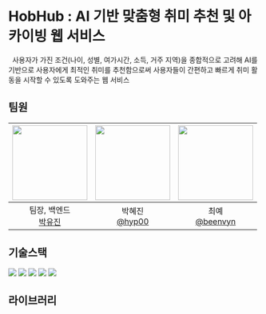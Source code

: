 
 <h1>HobHub : AI 기반 맞춤형 취미 추천 및 아카이빙 웹 서비스</h1> 
 사용자가 가진 조건(나이, 성별, 여가시간, 소득, 거주 지역)을 종합적으로 고려해 AI를 기반으로 사용자에게 최적인 취미를 추천함으로써 사용자들이 간편하고 빠르게 취미 활동을 시작할 수 있도록 도와주는 웹 서비스

## 팀원
|<img src="https://avatars.githubusercontent.com/u/108976815?v=4" width="150" height="150"/>|<img src="https://avatars.githubusercontent.com/u/104544503?v=4" width="150" height="150"/>|<img src="https://avatars.githubusercontent.com/u/109021332?v=4" width="150" height="150"/>|
|:-:|:-:|:-:|
|팀장, 백엔드<br/>[박유진](https://github.com/jin171)|박혜진<br/>[@hyp00](https://github.com/hyp00)|최예<br/>[@beenvyn](https://github.com/beenvyn)|

## 기술스택
![](https://img.shields.io/badge/GitHub-100000?style=for-the-badge&logo=github&logoColor=white)
![](https://img.shields.io/badge/Linux-FCC624?style=for-the-badge&logo=linux&logoColor=black)
![](https://img.shields.io/badge/Spring-6DB33F?style=for-the-badge&logo=spring&logoColor=white)
![](https://img.shields.io/badge/Amazon_AWS-232F3E?style=for-the-badge&logo=amazon-aws&logoColor=white)
![](https://img.shields.io/badge/Java-ED8B00?style=for-the-badge&logo=openjdk&logoColor=white)

## 라이브러리


